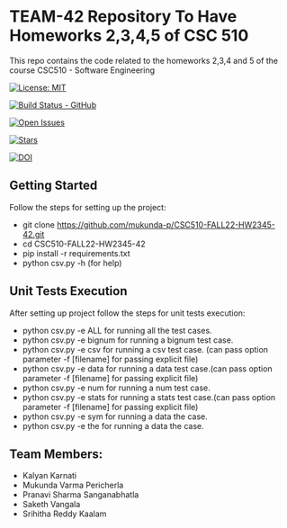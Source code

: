 # TEAM-42 Repository To Have Homeworks 2,3,4,5 of CSC 510 
This repo contains the code related to the homeworks 2,3,4 and 5 of the course CSC510 - Software Engineering

[![License: MIT](https://img.shields.io/badge/License-MIT-blue.svg)](https://opensource.org/licenses/MIT)
<!----->
[![Build Status - GitHub](https://github.com/mukunda-p/CSC510-FALL22-HW2345-42/actions/workflows/python-app.yml/badge.svg)](https://github.com/mukunda-pCSC510-FALL22-HW2345-42/actions/workflows/python-app.yml)
<!----->
[![Open Issues](https://img.shields.io/github/issues/mukunda-p/CSC510-FALL22-HW2345-42)](https://github.com/mukunda-p/CSC510-FALL22-HW2345-42/issues)
<!----->
[![Stars](https://img.shields.io/github/forks/mukunda-p/CSC510-FALL22-HW2345-42)](https://github.com/mukunda-p/CSC510-FALL22-HW2345-42/network/members)
<!----->
[![DOI](https://zenodo.org/badge/532345514.svg)](https://zenodo.org/badge/latestdoi/532345514)
<!----->


## Getting Started
Follow the steps for setting up the project:
- git clone https://github.com/mukunda-p/CSC510-FALL22-HW2345-42.git
- cd CSC510-FALL22-HW2345-42
- pip install -r requirements.txt
- python csv.py -h (for help)

## Unit Tests Execution
After setting up project follow the steps for unit tests execution:
- python csv.py -e ALL for running all the test cases.
- python csv.py -e bignum for running a bignum test case.
- python csv.py -e csv for running a csv test case. (can pass option parameter -f [filename] for passing explicit file)
- python csv.py -e data for running a data test case.(can pass option parameter -f [filename] for passing explicit file)
- python csv.py -e num for running a num test case.
- python csv.py -e stats for running a stats test case.(can pass option parameter -f [filename] for passing explicit file)
- python csv.py -e sym for running a data the case.
- python csv.py -e the for running a data the case.

## Team Members:
- Kalyan Karnati
- Mukunda Varma Pericherla
- Pranavi Sharma Sanganabhatla
- Saketh Vangala
- Srihitha Reddy Kaalam

